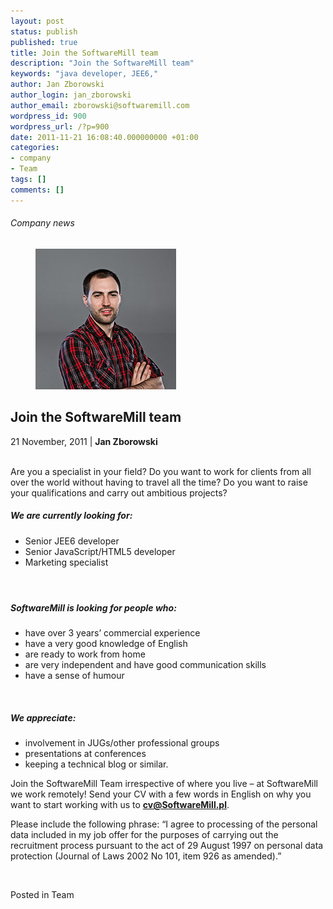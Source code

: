 ```yaml
---
layout: post
status: publish
published: true
title: Join the SoftwareMill team
description: "Join the SoftwareMill team"
keywords: "java developer, JEE6,"
author: Jan Zborowski
author_login: jan_zborowski
author_email: zborowski@softwaremill.com
wordpress_id: 900
wordpress_url: /?p=900
date: 2011-11-21 16:08:40.000000000 +01:00
categories:
- company
- Team
tags: []
comments: []
---
```


<h6>Company news</h6>
<div class="post-header clearfix">
<figure><div class="image"><img src="/img/members/zborowski.jpg" alt="Jan Zborowski"></div></figure><div class="title">
<h2 class="font-dark-blue font-normal">Join the SoftwareMill team</h2>21 November, 2011 | <b>Jan Zborowski</b><br><br>
</div>
</div>
<div class="post-rows"><div class="text">
<p id="Postyarchiwalne-JointheSoftwareMillteam">Are you a specialist in your field? Do you want to work for clients from all over the world without having to travel all the time? Do you want to raise your qualifications and carry out ambitious projects?</p>
<h5>We are currently looking for:</h5>
<ul>
<li>Senior JEE6 developer</li>
<li>Senior JavaScript/HTML5 developer</li>
<li>Marketing specialist</li>
</ul>
<h4> </h4>
<h5>SoftwareMill is looking for people who:</h5>
<ul>
<li>have over 3 years’ commercial experience</li>
<li>have a very good knowledge of English</li>
<li>are ready to work from home</li>
<li>are very independent and have good communication skills</li>
<li>have a sense of humour </li>
</ul>
<p> </p>
<h5>We appreciate:</h5>
<ul>
<li>involvement in JUGs/other professional groups</li>
<li>presentations at conferences</li>
<li>keeping a technical blog or similar.</li>
</ul>
<p>Join the SoftwareMill Team irrespective of where you live – at SoftwareMill we work remotely! Send your CV with a few words in English on why you want to start working with us to <strong><a href="mailto:cv@SoftwareMill.pl" rel="nofollow">cv@SoftwareMill.pl</a></strong>.</p>
<p>Please include the following phrase: “I agree to processing of the personal data included in my job offer for the purposes of carrying out the recruitment process pursuant to the act of 29 August 1997 on personal data protection (Journal of Laws 2002 No 101, item 926 as amended).”</p>
<p> </p>
</div></div>
<div class="post-footer">Posted in Team</div>

